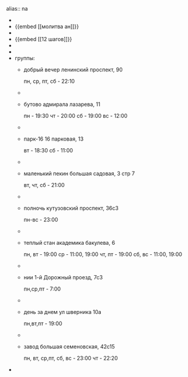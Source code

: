 alias:: na

-
- {{embed [[молитва ан]]}}
-
- {{embed [[12 шагов]]}}
-
-
- группы:
	- добрый вечер
	  ленинский проспект, 90
	  
	  пн, ср, пт, сб - 22:10
	-
	- бутово
	  адмирала лазарева, 11
	  
	  пн - 19:30
	  чт - 20:00
	  сб - 19:00
	  вс - 12:00
	-
	- парк-16
	  16 парковая, 13
	  
	  вт - 18:30
	  сб - 11:00
	-
	- маленький пекин
	  большая садовая, 3 стр 7
	  
	  вт, чт, сб - 21:00
	-
	- полночь
	  кутузовский проспект, 36с3
	  
	  пн-вс - 23:00
	-
	- теплый стан
	  академика бакулева, 6
	  
	  пн, вт - 19:00
	  ср - 11:00, 19:00
	  чт, пт - 19:00
	  сб, вс - 11:00, 19:00
	-
	- нии
	  1-й Дорожный проезд, 7с3
	  
	  пн,ср,пт - 7:00
	-
	- день за днем
	  ул шверника 10а
	  
	  пн,вт,пт - 19:00
	-
	- завод
	  большая семеновская, 42с15
	  
	  пн, вт, ср,пт, сб, вс - 23:00
	  чт - 22:20
-